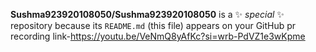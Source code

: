 **Sushma923920108050/Sushma923920108050** is a ✨ _special_ ✨ repository because its `README.md` (this file) appears on your GitHub pr
recording link-https://youtu.be/VeNmQ8yAfKc?si=wrb-PdVZ1e3wKpme
